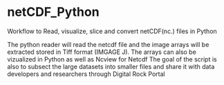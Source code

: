 # netCDF_Python
Workflow to Read, visualize, slice and convert netCDF(nc.) files in Python

The python reader will read the netcdf file and the image arrays will be extracted stored in Tiff format (IMGAGE J). The arrays can also be vizualized in Python as well as Ncview for Netcdf
The goal of the script is also to subsect the large datasets into smaller files and share it with data developers and researchers through Digital Rock Portal
